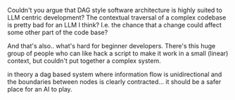 Couldn't you argue that DAG style software architecture is highly suited
to LLM centric development? The contextual traversal of a complex codebase is
pretty bad for an LLM I think? I.e. the chance that a change could affect some other
part of the code base?

And that's also.. what's hard for beginner developers. There's this huge group
of people who can like hack a script to make it work in a small (linear) context, 
but couldn't put together a complex system.

in theory a dag based system where information flow is unidirectional and the boundaries between nodes is clearly contracted... it should be a safer place for an AI to play.
